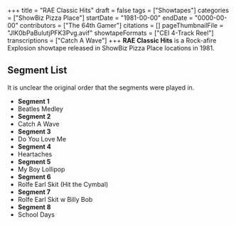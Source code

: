 +++
title = "RAE Classic Hits"
draft = false
tags = ["Showtapes"]
categories = ["ShowBiz Pizza Place"]
startDate = "1981-00-00"
endDate = "0000-00-00"
contributors = ["The 64th Gamer"]
citations = []
pageThumbnailFile = "JlK0bPaBulutjPFK3Pvg.avif"
showtapeFormats = ["CEI 4-Track Reel"]
transcriptions = ["Catch A Wave"]
+++
**RAE Classic Hits** is a Rock-afire Explosion showtape released in ShowBiz Pizza Place locations in 1981.

## Segment List

It is unclear the original order that the segments were played in.

- **Segment 1**
- Beatles Medley
- **Segment 2**
- Catch A Wave
- **Segment 3**
- Do You Love Me
- **Segment 4**
- Heartaches
- **Segment 5**
- My Boy Lollipop
- **Segment 6**
- Rolfe Earl Skit (Hit the Cymbal)
- **Segment 7**
- Rolfe Earl Skit w Billy Bob
- **Segment 8**
- School Days
